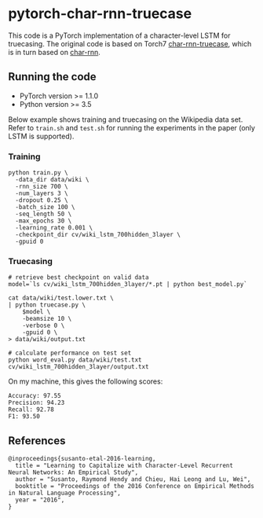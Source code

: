 # pytorch-char-rnn-truecase

This code is a PyTorch implementation of a character-level LSTM for truecasing. The original code is based on Torch7 [char-rnn-truecase](https://github.com/raymondhs/char-rnn-truecase/), which is in turn based on [char-rnn](https://github.com/karpathy/char-rnn).

## Running the code

* PyTorch version >= 1.1.0
* Python version >= 3.5

Below example shows training and truecasing on the Wikipedia data set. Refer to `train.sh` and `test.sh` for running the experiments in the paper (only LSTM is supported).

### Training

```
python train.py \
  -data_dir data/wiki \
  -rnn_size 700 \
  -num_layers 3 \
  -dropout 0.25 \
  -batch_size 100 \
  -seq_length 50 \
  -max_epochs 30 \
  -learning_rate 0.001 \
  -checkpoint_dir cv/wiki_lstm_700hidden_3layer \
  -gpuid 0
```

### Truecasing

```
# retrieve best checkpoint on valid data
model=`ls cv/wiki_lstm_700hidden_3layer/*.pt | python best_model.py`

cat data/wiki/test.lower.txt \
| python truecase.py \
    $model \
    -beamsize 10 \
    -verbose 0 \
    -gpuid 0 \
> data/wiki/output.txt

# calculate performance on test set
python word_eval.py data/wiki/test.txt cv/wiki_lstm_700hidden_3layer/output.txt
```

On my machine, this gives the following scores:

```
Accuracy: 97.55
Precision: 94.23
Recall: 92.78
F1: 93.50
```

## References

```
@inproceedings{susanto-etal-2016-learning,
  title = "Learning to Capitalize with Character-Level Recurrent Neural Networks: An Empirical Study",
  author = "Susanto, Raymond Hendy and Chieu, Hai Leong and Lu, Wei",
  booktitle = "Proceedings of the 2016 Conference on Empirical Methods in Natural Language Processing",
  year = "2016",
}
```
